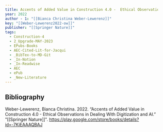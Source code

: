 ```yaml
---
title: Accents of Added Value in Construction 4.0 -  Ethical Observations in Dealing With Digitization and AI
year: 2022
author - 1: "[[Bianca Christina Weber-Lewerenz]]"
key: "[[Weber-Lewerenz2022-ow]]"
publisher: "[[Springer Nature]]"
tags:
  - Construction-4
  - 2_Upgrade-MAY-2023
  - EPubs-Books
  - AEC-Cited-Lit-for-Jacqui
  - _BibTex-to-MD-Git
  - _In-Notion
  - _In-Readwise
  - AEC
  - ePub
  - _New-Literature
---
```


## Bibliography
Weber-Lewerenz, Bianca Christina. 2022. “Accents of Added Value in Construction 4.0 -  Ethical Observations in Dealing With Digitization and AI.” "[[Springer Nature]]". https://play.google.com/store/books/details?id=-7KiEAAAQBAJ